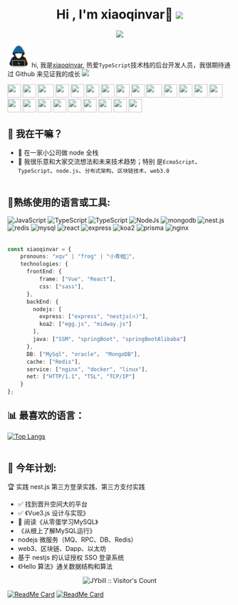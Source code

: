 <h1 align="center"><b>Hi , I'm xiaoqinvar🐸 </b><img src="https://media.giphy.com/media/hvRJCLFzcasrR4ia7z/giphy.gif" width="35"></h1>
<p align="center">
  <a href="https://github.com/DenverCoder1/readme-typing-svg"><img src="https://readme-typing-svg.herokuapp.com?font=Time+New+Roman&color=cyan&size=25&center=true&vCenter=true&width=600&height=100&lines=Assalamu+O+Alaikum+Warahmatullah..&hearts;++;Self-taught+Front-End+Developer,;Computer+Science+Student,;CTF+Newbie,;Active+Learner/Researcher,;Love+to+learn+new+stuffs..<3"></a>
</p>

<picture><img src = "https://github.com/0xAbdulKhalid/0xAbdulKhalid/raw/main/assets/mdImages/about_me.gif" width = 50px></picture>
hi, 我是[xiaoqinvar](https://github.com/JYbill/), 热爱`TypeScript`技术栈的后台开发人员，我很期待通过
Github 来见证我的成长
<img src="https://user-images.githubusercontent.com/73097560/115834477-dbab4500-a447-11eb-908a-139a6edaec5c.gif" />

<div>
    <img src="https://cultofthepartyparrot.com/parrots/hd/githubparrot.gif" width="30" height="30"/>
    <img src="https://cultofthepartyparrot.com/flags/hd/indiaparrot.gif" width="30" height="30"/>
    <img src="https://cultofthepartyparrot.com/parrots/asyncparrot.gif" width="36" height="30"/>
    <img src="https://cultofthepartyparrot.com/parrots/hd/60fpsparrot.gif" width="30" height="30"/>
    <img src="https://cultofthepartyparrot.com/parrots/hd/jumpingparrot.gif" width="30" height="30"/>
    <img src="https://cultofthepartyparrot.com/parrots/hd/opensourceparrot.gif" width="30" height="30"/>
    <img src="https://cultofthepartyparrot.com/parrots/hd/dealwithitnowparrot.gif" width="30" height="30"/>
    <img src="https://cultofthepartyparrot.com/parrots/hd/hypnoparrotlight.gif" width="30" height="30"/>
    <img src="https://cultofthepartyparrot.com/parrots/databaseparrot.gif" width="30" height="30"/>
    <img src="https://cultofthepartyparrot.com/parrots/fixparrot.gif" width="36" height="30"/>
    <img src="https://cultofthepartyparrot.com/parrots/hd/laptop_parrot.gif" width="30" height="30"/>
    <img src="https://cultofthepartyparrot.com/parrots/hd/spinningparrot.gif" width="30" height="30"/>
    <img src="https://cultofthepartyparrot.com/parrots/hd/levitationparrot.gif" width="30" height="30"/>
    <img src="https://cultofthepartyparrot.com/parrots/hd/meldparrot.gif" width="30" height="30"/>
    <img src="https://cultofthepartyparrot.com/parrots/slomoparrot.gif" width="30" height="30"/>
    <img src="https://cultofthepartyparrot.com/parrots/hd/moonwalkingparrot.gif" width="30" height="30"/>
    <img src="https://cultofthepartyparrot.com/parrots/hd/stableparrot.gif" width="30" height="30"/>
    <img src="https://cultofthepartyparrot.com/parrots/hd/scienceparrot.gif" width="30" height="30"/>
    <img src="https://cultofthepartyparrot.com/parrots/hd/pirateparrot.gif" width="30" height="30"/>
    <img src="https://cultofthepartyparrot.com/parrots/hd/footballparrot.gif" width="30" height="30"/>
    <img src="https://cultofthepartyparrot.com/parrots/hd/illuminatiparrot.gif" width="30" height="30"/>
    <img src="https://cultofthepartyparrot.com/parrots/hd/hypnoparrotdark.gif" width="30" height="30"/>
    <img src="https://cultofthepartyparrot.com/parrots/hd/mustacheparrot.gif" width="30" height="30"/>
</div>

## 🤔️ 我在干嘛？

- 💼 在一家小公司做 node 全栈
- 💬 我很乐意和大家交流想法和未来技术趋势；特别
  是`EcmaScript`、`TypeScript`、`node.js`、`分布式架构`、`区块链技术`、`web3.0` <br/><br/>

## 🔧**熟练使用的语言或工具:**

<img alt="JavaScript" src="https://img.shields.io/badge/-JavaScript-yellow?logo=JavaScript&logoColor=black">
<img alt="TypeScript" src="https://img.shields.io/badge/-TypeScript-blue?logo=Typescript&logoColor=black">
<img alt="TypeScript" src="https://img.shields.io/badge/-Vue.js-black?logo=Vue.js&logoColor=green">
<img alt="NodeJs" src="https://img.shields.io/badge/-NodeJS-green?logo=node.js&Color=white">
<img alt="mongodb" src="https://img.shields.io/badge/-mongoDb-green?logo=mongodb&logoColor=white">
<img alt="nest.js" src="https://img.shields.io/badge/-nest.js-black?logo=nestjs&logoColor=red">
<img alt="redis" src="https://img.shields.io/badge/-redis-black?logo=redis&logoColor=red">
<img alt="mysql" src="https://img.shields.io/badge/-mysql-white?logo=mysql&logoColor=blue">
<img alt="react" src="https://img.shields.io/badge/-react-black?logo=react&logoColor=blue">
<img alt="express" src="https://img.shields.io/badge/-express-white?logo=express&logoColor=black">
<img alt="koa2" src="https://img.shields.io/badge/-koa2-white?logo=koa&logoColor=black">
<img alt="prisma" src="https://img.shields.io/badge/-prisma-white?logo=prisma&logoColor=black">
<img alt="nginx" src="https://img.shields.io/badge/-nginx-white?logo=nginx&logoColor=green">
<br/><br/>

```typescript
const xiaoqinvar = {
    pronouns: "xqv" | "frog" | "小青蛙🐸",
    technologies: {
      frontEnd: {
          frame: ["Vue", "React"],
          css: ["sass"],
      },
      backEnd: {
        nodejs: [
          express: ["express", "nestjs(🔥)"],
          koa2: ["egg.js", "midway.js"]
        ],
        java: ["SSM", "springBoot", "springBootAlibaba"]
      },
      DB: ["MySql", "oracle"， "MongoDB"],
      cache: ["Redis"],
      service: ["nginx", "docker", "linux"],
      net: ["HTTP/1.1", "TSL", "TCP/IP"]
    }
};
```

## 📊 **最喜欢的语言：**

[![Top Langs](https://github-readme-stats.vercel.app/api/top-langs/?username=anuraghazra&layout=compact&hide=html,css)](https://github.com/anuraghazra/github-readme-stats)
<br/><br/>

## 🚧 **今年计划:**

<!-- TODO-IST:START -->

🏆 实践 nest.js 第三方登录实践、第三方支付实践

- ✅ 找到晋升空间大的平台
- ✅ 《Vue3.js 设计与实现》
- 👀 阅读《从零蛋学习MySQL》
- 《从根上了解MySQL运行》
- nodejs 微服务（MQ、RPC、DB、Redis）
- web3、区块链、Dapp、以太坊
- 基于 nestjs 的认证授权 SSO 登录系统
- 《Hello 算法》通关数据结构和算法

<p align="center"><img src="https://profile-counter.glitch.me/{JYbill}/count.svg" alt="JYbill :: Visitor's Count" /></p>

[![ReadMe Card](https://github-readme-stats.vercel.app/api/pin/?username=JYbill&repo=xqv-solution&show_owner=true)](https://github.com/JYbill/xqv-solution)
[![ReadMe Card](https://github-readme-stats.vercel.app/api/pin/?username=JYbill&repo=passport-combine-casbin&show_owner=true)](https://github.com/JYbill/passport-combine-casbin)
